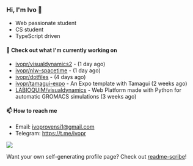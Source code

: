 ### Hi, I'm Ivo 👋

* Web passionate student
* CS student
* TypeScript driven

#### 👷 Check out what I'm currently working on

- [ivopr/visualdynamics2](https://github.com/ivopr/visualdynamics2) -  (1 day ago)
- [ivopr/nlw-spacetime](https://github.com/ivopr/nlw-spacetime) -  (1 day ago)
- [ivopr/dotfiles](https://github.com/ivopr/dotfiles) -  (4 days ago)
- [ivopr/tamagui-expo](https://github.com/ivopr/tamagui-expo) - An Expo template with Tamagui (2 weeks ago)
- [LABIOQUIM/visualdynamics](https://github.com/LABIOQUIM/visualdynamics) - Web Platform made with Python for automatic GROMACS simulations (3 weeks ago)

#### 📫 How to reach me

- Email: [ivoprovensi1@gmail.com](mailto://ivoprovensi1@gmail.com)
- Telegram: https://t.me/ivopr

![](https://github-readme-stats.vercel.app/api/top-langs/?username=ivopr&langs_count=10&layout=compact&theme=react&hide_border=true&bg_color=0D1117&title_color=5ce1e6&icon_color=5ce1e6)

Want your own self-generating profile page? Check out [readme-scribe](https://github.com/muesli/readme-scribe)!

